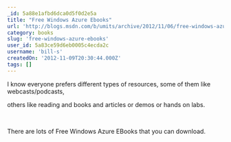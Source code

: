 ```yaml
---
_id: 5a88e1afbd6dca0d5f0d2e5a
title: "Free Windows Azure Ebooks"
url: 'http://blogs.msdn.com/b/umits/archive/2012/11/06/free-windows-azure-ebooks.aspx'
category: books
slug: 'free-windows-azure-ebooks'
user_id: 5a83ce59d6eb0005c4ecda2c
username: 'bill-s'
createdOn: '2012-11-09T20:30:44.000Z'
tags: []
---
```


I know everyone prefers different types of resources, some of them like webcasts/podcasts,

others like reading and books and articles or demos or hands on labs.

&nbsp;

There are lots of Free Windows Azure EBooks that you can download.
